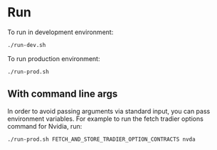 # Run
To run in development environment:
``` bash
./run-dev.sh
```

To run production environment:
``` bash
./run-prod.sh
```

## With command line args
In order to avoid passing arguments via standard input, you can pass environment variables. For example to run the fetch tradier options command for Nvidia, run:
``` bash
./run-prod.sh FETCH_AND_STORE_TRADIER_OPTION_CONTRACTS nvda
```